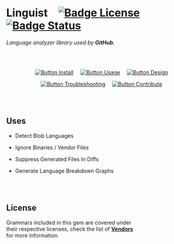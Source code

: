 
# Linguist [![Badge License]][License] [![Badge Status]][Actions]

*Language analyzer library used by **GitHub**.*

<br>
<br>

<div align = center>

[![Button Install]][Install] 
[![Button Usage]][Usage] 
[![Button Design]][Design]

[![Button Troubleshooting]][Troubleshooting] 
[![Button Contribute]][Contribute]

<br>
<br>

</div>

## Uses

- Detect Blob Languages

- Ignore Binaries / Vendor Files

- Suppress Generated Files In Diffs

- Generate Language Breakdown Graphs

<br>
<br>

## License

Grammars included in this gem are covered under <br>
their respective licenses, check the list of **[Vendors]** <br>
for more information.

<br>


<!----------------------------------------------------------------------------->

[Actions]: https://github.com/github/linguist/actions

[Troubleshooting]: docs/Troubleshooting.md
[Contribute]: .github/CONTRIBUTING.md
[Install]: docs/Installation.md
[Vendors]: vendor/README.md
[License]: LICENSE
[Design]: docs/Design.md
[Usage]: docs/Usage.md


<!----------------------------------[ Badges ]--------------------------------->

[Badge License]: https://img.shields.io/badge/License-MIT-ac8b11.svg?style=for-the-badge&labelColor=yellow
[Badge Status]: https://img.shields.io/github/workflow/status/github/linguist/Run%20Tests?style=for-the-badge&labelColor=179287&logoColor=white&logo=GitHub&color=12726a


<!---------------------------------[ Buttons ]--------------------------------->

[Button Troubleshooting]: https://img.shields.io/badge/Troubleshooting-E97627?style=for-the-badge&logoColor=white&logo=OpenStreetMap
[Button Contribute]: https://img.shields.io/badge/Contribute-BA478F?style=for-the-badge&logoColor=white&logo=GitExtensions
[Button Install]: https://img.shields.io/badge/Installation-D9232E?style=for-the-badge&logoColor=white&logo=DocuSign
[Button Design]: https://img.shields.io/badge/Design-47A248?style=for-the-badge&logoColor=white&logo=Elm
[Button Usage]: https://img.shields.io/badge/Usage-3D90CE?style=for-the-badge&logoColor=white&logo=Leanpub
